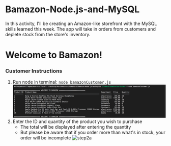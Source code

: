 # Bamazon-Node.js-and-MySQL
In this activity, I'll be creating an Amazon-like storefront with the MySQL skills learned this week. The app will take in orders from customers and deplete stock from the store's inventory.

# Welcome to Bamazon!

### Customer Instructions
1. Run node in terminal: `node bamazonCustomer.js`
    ![step1](/assets/images/Step1.PNG)
2. Enter the ID and quantity of the product you wish to purchase
    * The total will be displayed after entering the quantity
    * But please be aware that if you order more than what's in stock, your order will be incomplete
        ![step2a](/assets/images/step2a.PNG)

